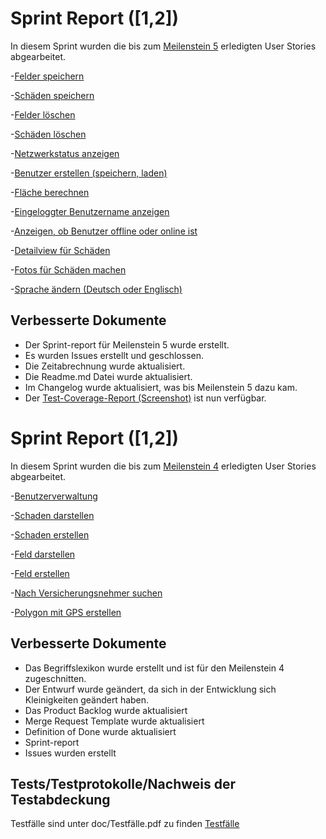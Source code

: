 # Sprint Report ([1,2])

In diesem Sprint wurden die bis zum [Meilenstein 5](https://sopra.informatik.uni-stuttgart.de/sopra-ws1718/sopra-team-11/milestones/2) erledigten User Stories abgearbeitet.

-[Felder speichern](https://sopra.informatik.uni-stuttgart.de/sopra-ws1718/sopra-team-11/issues/38)

-[Schäden speichern](https://sopra.informatik.uni-stuttgart.de/sopra-ws1718/sopra-team-11/issues/73)

-[Felder löschen](https://sopra.informatik.uni-stuttgart.de/sopra-ws1718/sopra-team-11/issues/74)

-[Schäden löschen](https://sopra.informatik.uni-stuttgart.de/sopra-ws1718/sopra-team-11/issues/67)

-[Netzwerkstatus anzeigen](https://sopra.informatik.uni-stuttgart.de/sopra-ws1718/sopra-team-11/issues/75)

-[Benutzer erstellen (speichern, laden)](https://sopra.informatik.uni-stuttgart.de/sopra-ws1718/sopra-team-11/issues/56)

-[Fläche berechnen](https://sopra.informatik.uni-stuttgart.de/sopra-ws1718/sopra-team-11/issues/76)

-[Eingeloggter Benutzername anzeigen](https://sopra.informatik.uni-stuttgart.de/sopra-ws1718/sopra-team-11/issues/78)

-[Anzeigen, ob Benutzer offline oder online ist](https://sopra.informatik.uni-stuttgart.de/sopra-ws1718/sopra-team-11/issues/79)

-[Detailview für Schäden](https://sopra.informatik.uni-stuttgart.de/sopra-ws1718/sopra-team-11/issues/70)

-[Fotos für Schäden machen](https://sopra.informatik.uni-stuttgart.de/sopra-ws1718/sopra-team-11/issues/60)

-[Sprache ändern (Deutsch oder Englisch)](https://sopra.informatik.uni-stuttgart.de/sopra-ws1718/sopra-team-11/issues/51)

## Verbesserte Dokumente

- Der Sprint-report für Meilenstein 5 wurde erstellt.
- Es wurden Issues erstellt und geschlossen.
- Die Zeitabrechnung wurde aktualisiert.
- Die Readme.md Datei wurde aktualisiert.
- Im Changelog wurde aktualisiert, was bis Meilenstein 5 dazu kam.
- Der [Test-Coverage-Report (Screenshot)](https://sopra.informatik.uni-stuttgart.de/sopra-ws1718/sopra-team-11/blob/master/doc/coverage/coverage.png) ist nun verfügbar.



# Sprint Report ([1,2])

In diesem Sprint wurden die bis zum [Meilenstein 4](https://sopra.informatik.uni-stuttgart.de/sopra-ws1718/sopra-team-11/milestones/2) erledigten User Stories abgearbeitet.

-[Benutzerverwaltung](https://sopra.informatik.uni-stuttgart.de/sopra-ws1718/sopra-team-11/issues/2)

-[Schaden darstellen](https://sopra.informatik.uni-stuttgart.de/sopra-ws1718/sopra-team-11/issues/43)

-[Schaden erstellen](https://sopra.informatik.uni-stuttgart.de/sopra-ws1718/sopra-team-11/issues/13)

-[Feld darstellen](https://sopra.informatik.uni-stuttgart.de/sopra-ws1718/sopra-team-11/issues/30)

-[Feld erstellen](https://sopra.informatik.uni-stuttgart.de/sopra-ws1718/sopra-team-11/issues/17)

-[Nach Versicherungsnehmer suchen](https://sopra.informatik.uni-stuttgart.de/sopra-ws1718/sopra-team-11/issues/42)

-[Polygon mit GPS erstellen](https://sopra.informatik.uni-stuttgart.de/sopra-ws1718/sopra-team-11/issues/21)

## Verbesserte Dokumente

- Das Begriffslexikon wurde erstellt und ist für den Meilenstein 4 zugeschnitten.
- Der Entwurf wurde geändert, da sich in der Entwicklung sich Kleinigkeiten geändert haben.
- Das Product Backlog wurde aktualisiert
- Merge Request Template wurde aktualisiert
- Definition of Done wurde aktualisiert
- Sprint-report
- Issues wurden erstellt

## Tests/Testprotokolle/Nachweis der Testabdeckung

Testfälle sind unter doc/Testfälle.pdf zu finden
[Testfälle](https://sopra.informatik.uni-stuttgart.de/sopra-ws1718/sopra-team-11/blob/master/doc/Testf%C3%A4lle.pdf)